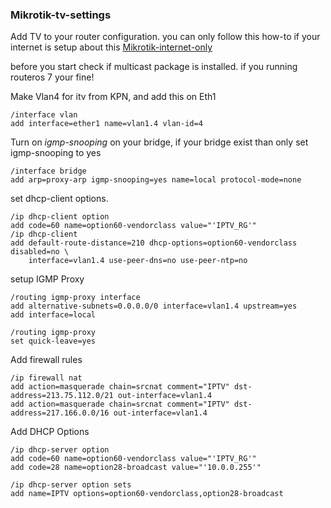 ### Mikrotik-tv-settings

Add TV to your router configuration.
you can only follow this how-to if your internet is setup about this [Mikrotik-internet-only](Mikrotik-Internet-only.md)

before you start check if multicast package is installed.
if you running routeros 7 your fine!


Make Vlan4 for itv from KPN, and add this on Eth1

```
/interface vlan
add interface=ether1 name=vlan1.4 vlan-id=4
```

Turn on *igmp-snooping* on your bridge, if your bridge exist than only set igmp-snooping to yes

```
/interface bridge
add arp=proxy-arp igmp-snooping=yes name=local protocol-mode=none
```

set dhcp-client options.

```
/ip dhcp-client option
add code=60 name=option60-vendorclass value="'IPTV_RG'"
/ip dhcp-client
add default-route-distance=210 dhcp-options=option60-vendorclass disabled=no \
    interface=vlan1.4 use-peer-dns=no use-peer-ntp=no
```

setup IGMP Proxy

```
/routing igmp-proxy interface
add alternative-subnets=0.0.0.0/0 interface=vlan1.4 upstream=yes
add interface=local

/routing igmp-proxy
set quick-leave=yes
```

Add firewall rules

```
/ip firewall nat
add action=masquerade chain=srcnat comment="IPTV" dst-address=213.75.112.0/21 out-interface=vlan1.4
add action=masquerade chain=srcnat comment="IPTV" dst-address=217.166.0.0/16 out-interface=vlan1.4
```

Add DHCP Options

```
/ip dhcp-server option
add code=60 name=option60-vendorclass value="'IPTV_RG'"
add code=28 name=option28-broadcast value="'10.0.0.255'"

/ip dhcp-server option sets
add name=IPTV options=option60-vendorclass,option28-broadcast
```

